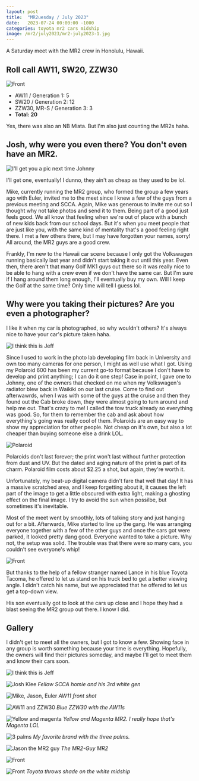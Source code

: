 ```yaml
---
layout: post
title:  "MR2uesday / July 2023"
date:   2023-07-24 00:00:00 -1000
categories: toyota mr2 cars midship
image: /mr2/july2023/mr2-july2023-1.jpg
---
```


A Saturday meet with the MR2 crew in Honolulu, Hawaii.

## Roll call AW11, SW20, ZZW30

![Front](https://www.sudoyashi.com/assets/img/mr2/july2023/mr2-july2023-16.jpg)

- AW11 / Generation 1: 5
- SW20 / Generation 2: 12
- ZZW30, MR-S / Generation 3: 3
- **Total: 20**

Yes, there was also an NB Miata. But I'm also just counting the MR2s haha.

## Josh, why were you even there? You don't even have an MR2.

![I'll get you a pic next time Johnny](https://www.sudoyashi.com/assets/img/mr2/july2023/mr2-july2023-5.jpg)

I'll get one, eventually! I dunno, they ain't as cheap as they used to be lol.

Mike, currently running the MR2 group, who formed the group a few years ago with Euler, invited me to the meet since I knew a few of the guys from a previous meeting and SCCA. Again, Mike was generous to invite me out so I thought why not take photos and send it to them. Being part of a good just feels good. We all know that feeling when we're out of place with a bunch of new kids back from our school days. But it's when you meet people that are just like you, with the same kind of mentality that's a good feeling right there. I met a few others there, but I may have forgotten your names, sorry! All around, the MR2 guys are a good crew.

Frankly, I'm new to the Hawaii car scene because I only got the Volkswagen running basically last year and didn't start taking it out until this year. Even then, there aren't that many Golf MK1 guys out there so it was really nice to be able to hang with a crew even if we don't have the same car. But I'm sure if I hang around them long enough, I'll eventually buy my own. Will I keep the Golf at the same time? Only time will tell I guess lol.

## Why were you taking their pictures? Are you even a photographer?

I like it when my car is photographed, so why wouldn't others? It's always nice to have your car's picture taken haha.

![I think this is Jeff](https://www.sudoyashi.com/assets/img/mr2/july2023/mr2-july2023-3.jpg)

Since I used to work in the photo lab developing film back in University and own too many cameras for one person, I might as well use what I got. Using my Polaroid 600 has been my current go-to format because I don't have to develop and print anything; I can do it one step! Case in point, I gave one to Johnny, one of the owners that checked on me when my Volkswagen's radiator blew back in Waikiki on our last cruise.  Come to find out afterwawrds, when I was with some of the guys at the cruise and then they found out the Cab broke down, they were almost going to turn around and help me out. That's crazy to me! I called the tow truck already so everything was good. So, for them to remember the cab and ask about how everything's going was really cool of them. Polaroids are an easy way to show my appreciation for other people. Not cheap on it's own, but also a lot cheaper than buying someone else a drink LOL.

![Polaroid](https://www.sudoyashi.com/assets/img/mr2/july2023/mr2-july2023-polaroid.JPG)

Polaroids don't last forever; the print won't last without further protection from dust and UV. But the dated and aging nature of the print is part of its charm. Polaroid film costs about $2.25 a shot, but again, they're worth it.

Unfortunately, my beat-up digital camera didn't fare that well that day! It has a massive scratched area, and I keep forgetting about it, it causes the left part of the image to get a little obscured with extra light, making a ghosting effect on the final image. I try to avoid the sun when possilbe, but sometimes it's inevitable.

Most of the meet went by smoothly, lots of talking story and just hanging out for a bit. Afterwards, Mike started to line up the gang. He was arranging everyone together with a few of the other guys and once the cars got were parked, it looked pretty dang good. Everyone wanted to take a picture. Why not, the setup was solid. The trouble was that there were so many cars, you couldn't see everyone's whip! 

![Front](https://www.sudoyashi.com/assets/img/mr2/july2023/mr2-july2023-1.jpg)

But thanks to the help of a fellow stranger named Lance in his blue Toyota Tacoma, he offered to let us stand on his truck bed to get a better viewing angle. I didn't catch his name, but we appreciated that he offered to let us get a top-down view.

His son eventually got to look at the cars up close and I hope they had a blast seeing the MR2 group out there. I know I did.

## Gallery

I didn't get to meet all the owners, but I got to know a few. Showing face in any group is worth something because your time is everything. Hopefully, the owners will find their pictures someday, and maybe I'll get to meet them and know their cars soon.

![I think this is Jeff](https://www.sudoyashi.com/assets/img/mr2/july2023/mr2-july2023-2.jpg)

![Josh Klee](https://www.sudoyashi.com/assets/img/mr2/july2023/mr2-july2023-4.jpg)
*Fellow SCCA homie and his 3rd white gen*

![Mike, Jason, Euler](https://www.sudoyashi.com/assets/img/mr2/july2023/mr2-july2023-6.jpg)
*AW11 front shot*

![AW11 and ZZW30](https://www.sudoyashi.com/assets/img/mr2/july2023/mr2-july2023-7.jpg)
*Blue ZZW30 with the AW11s*

![Yellow and magenta](https://www.sudoyashi.com/assets/img/mr2/july2023/mr2-july2023-3.jpg)
*Yellow and Magenta MR2. I really hope that's Magenta LOL*

![3 palms](https://www.sudoyashi.com/assets/img/mr2/july2023/mr2-july2023-8.jpg)
*My favorite brand with the three palms.*

![Jason the MR2 guy](https://www.sudoyashi.com/assets/img/mr2/july2023/mr2-july2023-10.jpg)
*The MR2-Guy MR2*

![Front](https://www.sudoyashi.com/assets/img/mr2/july2023/mr2-july2023-11.jpg)

![Front](https://www.sudoyashi.com/assets/img/mr2/july2023/mr2-july2023-20.jpg)
*Toyota throws shade on the white midship*